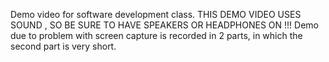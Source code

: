 Demo video for software development class.
THIS DEMO VIDEO USES SOUND , SO BE SURE TO HAVE SPEAKERS OR HEADPHONES ON !!!
Demo due to problem with screen capture is recorded in 2 parts, in which the second part is very short. 
